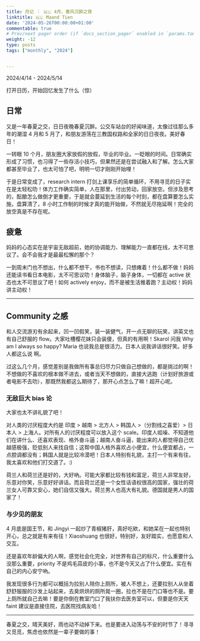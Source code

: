 ```yaml
---
title: 月记 ｜ 🇳🇱 4月，春风沉醉之夜
linktitle: 🇳🇱 Maand Tien
date: '2024-05-26T00:00:00+01:00'
commentable: true
# Prev/next pager order (if `docs_section_pager` enabled in `params.toml`)
weight: -12
type: posts
tags: ["monthly", "2024"]


---
```


2024/4/14 - 2024/5/14

打开日历，开始回忆发生了什么（惊）

## 日常

又是一年春夏之交，日日夜晚春夏沉醉。公交车站台的好闻味道，太像过往那么多年的潮湿 4 月和 5 月了，和朋友游荡在三教国权路和全家的日日夜夜。美好春日！

一转眼 10 个月，朋友圈大家放假的放假，毕业的毕业。一眨眼的时间。日常确实形成了习惯，也习得了一些存活小技巧，但果然还是在尝试融入和了解。怎么大家都甚至毕业了，也太可怕了吧，明明一切才刚刚开始哩！

于是日常变成了，research intern 打剑上课享乐的简单循环，不用寻觅的日子实在是太轻松叻！体力工作确实简单，人在那里，付出劳动，回家放空。但涉及思考的，酝酿怎么做倒才更重要，于是就会蔓延到生活的每个时刻，都在盘算要怎么实施，盘算清了，8 小时工作制的时候才真的能开始做，不然就无尽拖延啊！完全的放空真是不存在呢。

## 疲惫

妈妈的心态实在是宇宙无敌超前，她的协调能力、理解能力一直都在线，太不可思议了。会不会我才是最最松懈的那个？

一到周末门也不想出，什么都不想干，书也不想读，只想瘫着！什么都不做！妈妈还能读书看日本电影，太不可思议叻！身体脑子，脑子身体，一切都在 active 状态也太不可思议了吧！如何 actively enjoy，而不是被生活推着跑？主动权！妈妈讲主动权！

---

## Community 之感

和人交流游刃有余起来，凹一凹假笑，装一装健气，开一点无聊的玩笑，讲英文也有自己舒服的 flow。大家吐槽樱花妹只会装傻，但真的有用啊！Skarol 问我 Why am I always so happy? Maria 也说我总是很活力。日本人说我讲话很好笑。好多人都这么说 啊。

过这么几个月，感觉差别是我做所有事总归尽力只做自己想做的，都是挑过的啊！不想做的不喜欢的根本做不进去，或者当天不想做的，直接大逃跑（计划好旅游或者电影不去叻），那既然我都这么期待了，那开心点怎么了嘛！超开心呢。

### 无敌巨大 bias 论

大家也太不讲礼貌了吧！

对人类的讨厌程度大约是 印度 > 越南 > 北方人 > 韩国人 >（分割线之喜爱）> 日本人 > 上海人。对所有人的讨厌程度可以放入这个 scale。印度人呱噪、不知道他们在讲什么、还喜欢表现、格外奋斗逼；越南人奋斗逼，能出来的人都觉得自己优越感极强，贬低别人来找自信；这帮中国人格外喜欢占小便宜，什么便宜都占，一点腔调都没有；韩国人就是比较冷漠吧！日本人特别有礼貌，主打一个有来有往，我太喜欢和他们打交道了。:)

荷兰人和荷兰还是好的，大好吶。可能大家都比较有钱和富足，荷兰人非常友好，乐意对你笑，乐意好好讲话。而且荷兰还是一个女性话语权很高的国家，强壮的荷兰女人可靠又安心，她们自信又强大。荷兰男人也高大有礼貌。德国就是男人的国家了！

### 与少见的朋友

4 月底是国王节，和 Jingyi 一起炒了青椒猪肝，真好吃欸，和她呆在一起也特别开心，总之就是有来有往！Xiaoshuang 也很好，特别好，友好踏实，也愿意和人交互。

还是喜欢年龄偏大的人啊，感觉社会化完全，对世界有自己的标尺，什么重要什么没那么重要，priority 不是鸡毛蒜皮的小事，也不是今天又占了什么便宜。实在有自己的内心安宁吶。

我发现很多行为都可以概括为拉别人陪你上厕所，被人不想上，还要拉别人从坐着舒舒服服的沙发上站起来，去臭烘烘的厕所晃一圈，拉也不是在门口等也不是。要上厕所就自己去嘛！要是你倒在教室门口了我扶你去医务室可以，但要是你天天 faint 建议是直接住院，去医院找病友哈！

---

春夏之交，晴天美好，雨也动不动掉下来。也是要进入动荡与不安的时节了！寻寻又觅觅，焦虑也依然是一辈子要做的事！